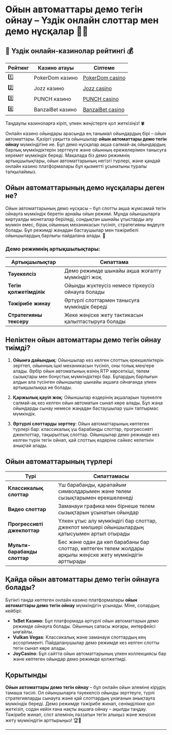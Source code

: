 # Ойын автоматтары демо тегін ойнау – Үздік онлайн слоттар мен демо нұсқалар 🤑🎰
## 🎰 Үздік онлайн-казинолар рейтингі 💰

| Рейтинг | Казино атауы      | Сілтеме           |
|---------|--------------------|-------------------|
| 1️⃣     | PokerDom казино     | [PokerDom casino](https://brandplay.link/Bxg7SC7H)  |
| 2️⃣     | Jozz казино         | [Jozz casino](https://tk435zi5i9.com/alt/jozz/registration?e8250665e216213938eeaefaf3e61c0a) |
| 3️⃣     | PUNCH казино        | [PUNCH casino](https://betpunch1.com/d638d6d39)   |
| 4️⃣     | BanzaiBet казино    | [BanzaiBet casino](https://bnzstr009.com/e9rVJ)  |

Таңдаулы казиноларға кіріп, үлкен жеңістерге қол жеткізіңіз! 🍀

Онлайн казино ойындары арасында ең танымал ойындардың бірі – ойын автоматтары. Қазіргі уақытта ойыншылар **ойын автоматтары демо тегін ойнау** мүмкіндігіне ие. Бұл демо нұсқалар ақша салмай-ақ ойындардың барлық мүмкіндіктерін зерттеуге және ойынның ережелерімен танысуға керемет мүмкіндік береді. Мақалада біз демо режимнің артықшылықтары, ойын автоматтарының негізгі түрлері, және қандай онлайн казино платформалары бұл қызметті ұсынатыны туралы талқылаймыз.

## Ойын автоматтарының демо нұсқалары деген не?

Ойын автоматтарының демо нұсқасы – бұл слотты ақша жұмсамай тегін ойнауға мүмкіндік беретін арнайы ойын режимі. Мұнда ойыншыларға виртуалды монеталар беріледі, сондықтан шынайы ұтыстарды алу мүмкін емес, бірақ ойынның механикасын түсініп, стратегияны өңдеуге болады. Бұл режимді жаңадан бастаушылар мен тәжірибелі ойыншылардың барлығы пайдалана алады. 🎯

### Демо режимнің артықшылықтары:

| Артықшылықтар | Сипаттама |
|---------------|-----------|
| **Тәуекелсіз** | Демо режимде шынайы ақша жоғалту мүмкіндігі жоқ |
| **Тегін қолжетімділік** | Ойынды жүктеусіз немесе тіркеусіз ойнауға болады |
| **Тәжірибе жинау** | Әртүрлі слоттармен танысуға мүмкіндік береді |
| **Стратегияны тексеру** | Жеке жеңіске жету тактикасын қалыптастыруға болады |

## Неліктен ойын автоматтары демо тегін ойнау тиімді?

1. **Ойынға дайындық**: Ойыншылар кез келген слоттың ерекшеліктерін зерттеп, ойынның ішкі механикасын түсініп, оны толық меңгере алады. Әрбір ойын автоматының өзінің RTP көрсеткіші, төлем сызықтары мен бонустық мүмкіндіктері бар. Бұлардың барлығын алдын ала түсінген ойыншылар шынайы ақшаға ойнағанда үлкен артықшылыққа ие болады.
   
2. **Қаржылық қауіп жоқ**: Ойыншылар өздерінің ақшаларын тәуекелге салмай-ақ кез келген ойын автоматын сынап көре алады. Бұл жаңа ойындарды сынау немесе жаңадан бастаушылар үшін таптырмас мүмкіндік.

3. **Әртүрлі слоттарды зерттеу**: Ойын автоматтарының көптеген түрлері бар: классикалық үш барабанды слоттар, прогрессивті джекпоттар, тақырыптық слоттар. Ойыншылар демо режимде кез келген түрін тегін ойнап, қай слоттың өздеріне сәйкес келетінін анықтай алады.

## Ойын автоматтарының түрлері

| Түрі | Сипаттамасы |
|------|-------------|
| **Классикалық слоттар** | Үш барабанды, қарапайым символдарымен және төлем сызықтарымен ерекшеленеді |
| **Видео слоттар** | Заманауи графика мен бірнеше төлем сызықтарын ұсынатын ойындар |
| **Прогрессивті джекпоттар** | Үлкен ұтыс алу мүмкіндігі бар слоттар, джекпот мөлшері ойыншылардың қатысуымен артып отырады |
| **Мульти-барабанды слоттар** | Бес және одан да көп барабаны бар слоттар, көптеген төлем жолдары арқылы жеңіске жету мүмкіндігін арттырады |

## Қайда ойын автоматтары демо тегін ойнауға болады?

Бүгінгі таңда көптеген онлайн казино платформалары **ойын автоматтары демо тегін ойнау** мүмкіндігін ұсынады. Міне, солардың кейбірі:

- **1xBet Казино**: Бұл платформада әртүрлі ойын автоматтарын демо режимде ойнауға болады. Ойынның сапасы жоғары, интерфейсі ыңғайлы.
- **Vulkan Vegas**: Классикалық және заманауи слоттардың кең ассортименті. Пайдаланушылар демо режимде кез келген слотты тегін сынап көре алады.
- **JoyCasino**: Бұл сайтта ойын автоматтарының үлкен коллекциясы бар және көптеген ойындар демо режимде қолжетімді.

## Қорытынды

**Ойын автоматтары демо тегін ойнау** – бұл онлайн ойын әлеміне кірудің тамаша тәсілі. Ол ойыншыларға тәуекелсіз ойынды зерттеуге, түрлі стратегияларды сынауға және қай слоттардың ұнағанын анықтауға мүмкіндік береді. Демо режимде тәжірибе жинап, сенімділікке қол жеткізіп, содан кейін ғана нақты ақшаға ойнау – ақылды таңдау. Тәжірибе жинап, слот әлемінің ләззатын тегін алыңыз және жеңіске жету мүмкіндігін арттырыңыз! 🏆🎉

---

